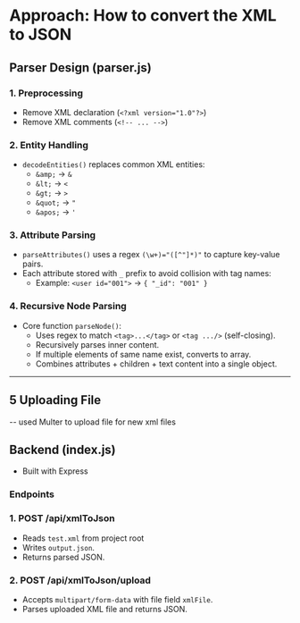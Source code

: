 # Approach:  How to convert the XML to JSON 

## Parser Design (parser.js)
### 1. Preprocessing
- Remove XML declaration (`<?xml version="1.0"?>`)
- Remove XML comments (`<!-- ... -->`)

### 2. Entity Handling
- `decodeEntities()` replaces common XML entities:
  - `&amp;` → `&`
  - `&lt;` → `<`
  - `&gt;` → `>`
  - `&quot;` → `"`
  - `&apos;` → `'`

### 3. Attribute Parsing
- `parseAttributes()` uses a regex `(\w+)="([^"]*)"` to capture key-value pairs.
- Each attribute stored with `_` prefix to avoid collision with tag names:
  - Example: `<user id="001">` → `{ "_id": "001" }`

### 4. Recursive Node Parsing
- Core function `parseNode()`:
  - Uses regex to match `<tag>...</tag>` or `<tag .../>` (self-closing).
  - Recursively parses inner content.
  - If multiple elements of same name exist, converts to array.
  - Combines attributes + children + text content into a single object.

---

## 5 Uploading File
-- used Multer to upload file for new xml files



## Backend (index.js)
- Built with Express

### Endpoints 
### 1. POST /api/xmlToJson
- Reads `test.xml` from project root 
- Writes `output.json`.
- Returns parsed JSON.

### 2. POST /api/xmlToJson/upload
- Accepts `multipart/form-data` with file field `xmlFile`.
- Parses uploaded XML file and returns JSON.






